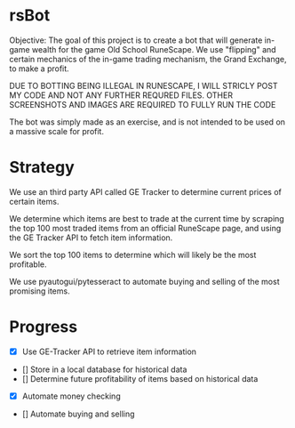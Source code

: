 # rsBot
Objective: The goal of this project is to create a bot that will generate in-game wealth for the game Old School RuneScape. 
We use "flipping" and certain mechanics of the in-game trading mechanism, the Grand Exchange, to make a profit.

DUE TO BOTTING BEING ILLEGAL IN RUNESCAPE, I WILL STRICLY POST MY CODE AND NOT ANY FURTHER REQURED FILES. 
OTHER SCREENSHOTS AND IMAGES ARE REQUIRED TO FULLY RUN THE CODE

The bot was simply made as an exercise, and is not intended to be used on a massive scale for profit. 

# Strategy
We use an third party API called GE Tracker to determine current prices of certain items.

We determine which items are best to trade at the current time by scraping the top 100 most traded items from an official RuneScape page, and using the GE Tracker API to fetch item information.

We sort the top 100 items to determine which will likely be the most profitable.

We use pyautogui/pytesseract to automate buying and selling of the most promising items.

# Progress

- [x] Use GE-Tracker API to retrieve item information
- [] Store in a local database for historical data
- [] Determine future profitability of items based on historical data
- [x] Automate money checking
- [] Automate buying and selling

